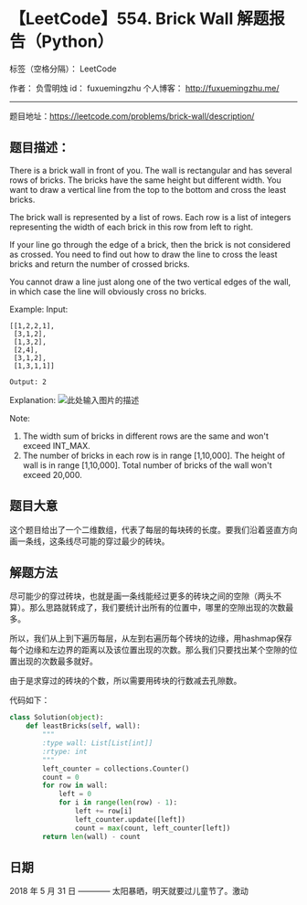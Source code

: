 # 【LeetCode】554. Brick Wall 解题报告（Python）

标签（空格分隔）： LeetCode

作者： 		负雪明烛 
id：				fuxuemingzhu
个人博客：	http://fuxuemingzhu.me/

---

题目地址：https://leetcode.com/problems/brick-wall/description/

## 题目描述：

There is a brick wall in front of you. The wall is rectangular and has several rows of bricks. The bricks have the same height but different width. You want to draw a vertical line from the top to the bottom and cross the least bricks.

The brick wall is represented by a list of rows. Each row is a list of integers representing the width of each brick in this row from left to right.

If your line go through the edge of a brick, then the brick is not considered as crossed. You need to find out how to draw the line to cross the least bricks and return the number of crossed bricks.

You cannot draw a line just along one of the two vertical edges of the wall, in which case the line will obviously cross no bricks.

Example:
    Input: 
    
    [[1,2,2,1],
     [3,1,2],
     [1,3,2],
     [2,4],
     [3,1,2],
     [1,3,1,1]]
     
    Output: 2
    
Explanation: 
![此处输入图片的描述][1]


Note:

1. The width sum of bricks in different rows are the same and won't exceed INT_MAX.
1. The number of bricks in each row is in range [1,10,000]. The height of wall is in range [1,10,000]. Total number of bricks of the wall won't exceed 20,000.


## 题目大意

这个题目给出了一个二维数组，代表了每层的每块砖的长度。要我们沿着竖直方向画一条线，这条线尽可能的穿过最少的砖块。

## 解题方法

尽可能少的穿过砖块，也就是画一条线能经过更多的砖块之间的空隙（两头不算）。那么思路就转成了，我们要统计出所有的位置中，哪里的空隙出现的次数最多。

所以，我们从上到下遍历每层，从左到右遍历每个砖块的边缘，用hashmap保存每个边缘和左边界的距离以及该位置出现的次数。那么我们只要找出某个空隙的位置出现的次数最多就好。

由于是求穿过的砖块的个数，所以需要用砖块的行数减去孔隙数。

代码如下：

```python
class Solution(object):
    def leastBricks(self, wall):
        """
        :type wall: List[List[int]]
        :rtype: int
        """
        left_counter = collections.Counter()
        count = 0
        for row in wall:
            left = 0
            for i in range(len(row) - 1):
                left += row[i]
                left_counter.update([left])
                count = max(count, left_counter[left])
        return len(wall) - count
```

## 日期

2018 年 5 月 31 日 ———— 太阳暴晒，明天就要过儿童节了。激动


  [1]: https://leetcode.com/static/images/problemset/brick_wall.png